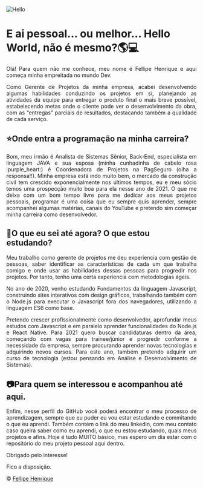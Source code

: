 ![Hello](https://github.com/fellipehfa/fellipehfa/blob/main/Hello.gif)
# E ai pessoal... ou melhor... Hello World, não é mesmo?🌎💻

<p align="justify">Olá! Para quem não me conhece, meu nome é Fellipe Henrique e aqui começa minha empreitada no mundo Dev.</p>
<p align="justify">Como Gerente de Projetos da minha empresa, acabei desenvolvendo algumas habilidades conduzindo os projetos em si, planejando as atividades da equipe para entregar o produto final o mais breve possível, estabelecendo metas onde o cliente pode ver o desenvolvimento da obra, com as “entregas” parciais de resultados, destacando também a qualidade de cada serviço.</p>

## ⭐Onde entra a programação na minha carreira?

<p align="justify">Bom, meu irmão é Analista de Sistemas Sênior, Back-End, especialista em linguagem JAVA e sua esposa (minha cunhadinha de cabelo rosa :purple_heart:) é Coordenadora de Projetos na PagSeguro (olha a responsa!!). Minha empresa está indo muito bem, o mercado da construção civil tem crescido exponencialmente nos últimos tempos, eu e meu sócio temos uma prospecção muito boa para ela nesse ano de 2021. O que me deixa com um bom tempo livre para me dedicar aos meus projetos pessoais, programar é uma coisa que eu sempre quis aprender, sempre acompanhei algumas matérias, canais do YouTube e pretendo sim começar minha carreira como desenvolvedor.</p>

## 📕O que eu sei até agora? O que estou estudando?

<p align="justify">Meu trabalho como gerente de projetos me deu experiencia com gestão de pessoas, saber identificar as características de cada um que trabalha comigo e onde usar as habilidades dessas pessoas para progredir nos projetos. Por tanto, tenho uma certa experiencia com metodologias ágeis.</p>
<p align="justify">No ano de 2020, venho estudando Fundamentos da linguagem Javascript, construindo sites interativos com design gráficos, trabalhando também com o Node.js para executar o Javascript fora dos navegadores, utilizando a linguagem ES6 como base.</p>
<p align="justify">Pretendo crescer profissionalmente como desenvolvedor, aprofundar meus estudos com Javascript e em paralelo aprender funcionalidades do Node.js e React Native. Para 2021 quero buscar candidaturas dentro da área, começando com vagas para trainee/júnior e progredir conforme a necessidade da empresa, sempre procurando aprender novas tecnologias e adquirindo novos cursos. Para este ano, também pretendo adquirir um curso de tecnologia (estou pensando em Análise e Desenvolvimento de Sistemas). </p>

## 📷Para quem se interessou e acompanhou até aqui.
<p align="justify">Enfim, nesse perfil do GitHub você poderá encontrar o meu processo de aprendizagem, sempre que eu puder eu vou estar estudando e commitando o que eu aprendi. Também contém o link do meu linkedin, com meu contato caso queira saber como eu aprendi, o que eu estou estudando, quais meus projetos e afins. Hoje é tudo MUITO básico, mas espero um dia estar com o repositório do meu projeto pessoal aqui dentro.</p>
<p align="justify">Obrigado pelo interesse!</p>
<p align="justify">Fico a disposição.</p>


© [Fellipe Henrique](https://www.linkedin.com/in/fellipehfa/)
